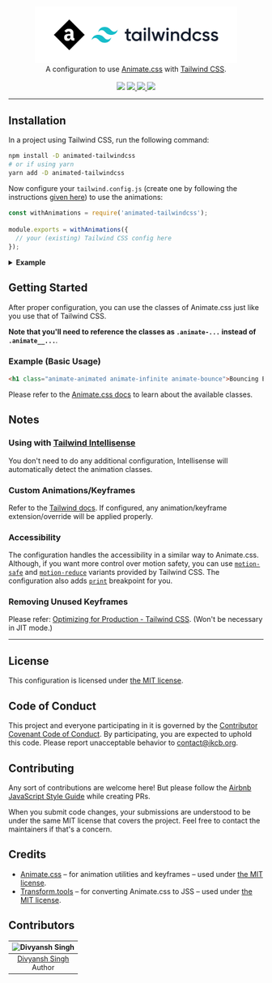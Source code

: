 <!-- markdownlint-disable MD033 MD041 -->
<p align="center">
  <a href="https://github.com/ikcb/animated-tailwindcss"><img src="logo.svg" width="400" /></a>
  <br />
  A configuration to use <a href="https://github.com/animate-css/animate.css">Animate.css</a> with
  <a href="https://github.com/tailwindlabs/tailwindcss">Tailwind CSS</a>.
  <br />
  <br />
  <a href="https://github.com/animate-css/animate.css/releases/tag/v4.1.1"></a>
    <img src="https://img.shields.io/badge/animate.css-v4.1.1-007EC6?style=flat-square" />
  </a>
  <a href="https://www.npmjs.com/package/animated-tailwindcss">
    <img src="https://img.shields.io/npm/v/animated-tailwindcss?style=flat-square" />
  </a>
  <a href="LICENSE">
    <img src="https://img.shields.io/npm/l/animated-tailwindcss?style=flat-square" />
  </a>
  <a href="https://conventionalcommits.org">
    <img src="https://img.shields.io/badge/conventional%20commits-1.0.0-yellow.svg?style=flat-square" />
  </a>
</p>

---

## Installation

In a project using Tailwind CSS, run the following command:

```sh
npm install -D animated-tailwindcss
# or if using yarn
yarn add -D animated-tailwindcss
```

Now configure your `tailwind.config.js` (create one by following the instructions [given here](https://tailwindcss.com/docs/configuration#creating-your-configuration-file)) to use the animations:

```js
const withAnimations = require('animated-tailwindcss');

module.exports = withAnimations({
  // your (existing) Tailwind CSS config here
});
```

<details>
  <summary><b>Example</b></summary>
  <br />

```js
// tailwind.config.js
const withAnimations = require('animated-tailwindcss');

module.exports = withAnimations({
  purge: [],
  darkMode: false,
  theme: { extend: {} },
  variants: { extend: {} },
  plugins: [],
});

/* ------------------------------------------------- */

// BTW the smallest possible one is:
module.exports = require('animated-tailwindcss')();
```

</details>

## Getting Started

After proper configuration, you can use the classes of Animate.css just like you use that of Tailwind CSS.

**Note that you'll need to reference the classes as `.animate-...` instead of `.animate__...`**.

### Example (Basic Usage)

```html
<h1 class="animate-animated animate-infinite animate-bounce">Bouncing Element</h1>
```

Please refer to the [Animate.css docs](https://animate.style/) to learn about the available classes.

## Notes

### Using with [Tailwind Intellisense](vscode:extension/bradlc.vscode-tailwindcss)

You don't need to do any additional configuration, Intellisense will automatically detect the animation classes.

### Custom Animations/Keyframes

Refer to the [Tailwind docs](https://tailwindcss.com/docs/animation#customizing). If configured, any animation/keyframe extension/override will be applied properly.

### Accessibility

The configuration handles the accessibility in a similar way to Animate.css. Although, if you want more control over motion safety, you can use [`motion-safe`](https://tailwindcss.com/docs/hover-focus-and-other-states#motion-safe) and [`motion-reduce`](https://tailwindcss.com/docs/hover-focus-and-other-states#motion-reduce) variants provided by Tailwind CSS. The configuration also adds [`print`](https://tailwindcss.com/docs/breakpoints#styling-for-print) breakpoint for you.

### Removing Unused Keyframes

Please refer: [Optimizing for Production - Tailwind CSS](https://tailwindcss.com/docs/optimizing-for-production#removing-unused-keyframes). (Won't be necessary in JIT mode.)

---

## License

This configuration is licensed under [the MIT license](LICENSE).

## Code of Conduct

This project and everyone participating in it is governed by the [Contributor Covenant Code of Conduct](CODE_OF_CONDUCT.md). By participating, you are expected to uphold this code. Please report unacceptable behavior to [contact@ikcb.org](mailto:contact@ikcb.org).

## Contributing

Any sort of contributions are welcome here! But please follow the [Airbnb JavaScript Style Guide](https://github.com/airbnb/javascript) while creating PRs.

When you submit code changes, your submissions are understood to be under the same MIT license that covers the project. Feel free to contact the maintainers if that's a concern.

## Credits

- [Animate.css](https://github.com/animate-css/animate.css) &ndash; for animation utilities and keyframes &ndash; used under [the MIT license](https://github.com/animate-css/animate.css/blob/main/LICENSE).
- [Transform.tools](https://github.com/ritz078/transform) &ndash; for converting Animate.css to JSS &ndash; used under [the MIT license](https://github.com/ritz078/transform/blob/master/LICENSE).

## Contributors

| ![Divyansh Singh](https://avatars1.githubusercontent.com/u/40380293?v=4&s=100) |
| :----------------------------------------------------------------------------: |
|            [Divyansh Singh](https://github.com/brc-dd) <br> Author             |
